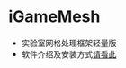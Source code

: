 # iGameMesh
- 实验室网格处理框架轻量版
- 软件介绍及安装方式[请看此](https://halforange.notion.site/iGameMeshView-09264cef88e3466dabb09f953a2db15d)



